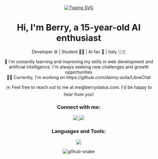 <p align="center">
  <a href="https://git.io/typing-svg">
    <img src="https://readme-typing-svg.demolab.com?font=Fira+Code&weight=600&size=25&pause=1000&center=true&vCenter=true&width=435&lines=Hi+There!+%F0%9F%91%8B;I'm+Berry" alt="Typing SVG">
  </a>
</p>


<h1 align="center">Hi, I'm Berry, a 15-year-old AI enthusiast</h1>

<p align="center">
  Developer ⚙️ | Student 👨‍💻 | AI fan 🤖 | Italy 🇮🇹
</p>

<p align="center">
  🌱 I'm costantly learning and improving my skills in web development and artificial intelligence. I'm always seeking new challenges and growth opportunities
  <br>
  👨‍💻 Currently, I'm working on https://github.com/danny-avila/LibreChat
  <br>
</p>

<p align="center">
  ✉️ Feel free to reach out to me at me@berrystatus.com. I'd be happy to hear from you!
</p>

<h3 align="center">Connect with me:</h3>

<p align="center">
  <a href="https://twitter.com/@Berry13000">
    <img src="https://skillicons.dev/icons?i=twitter" />
  </a>
  <a href="https://discordapp.com/users/777604723435896843">
    <img src="https://skillicons.dev/icons?i=discord" />
  </a>
</p>


<h3 align="center">Languages and Tools:</h3>
<p align="center">
  <a href="https://skillicons.dev">
    <img src="https://skillicons.dev/icons?i=ts,js,react,vscode,unreal,cloudflare,mongodb,firebase,docker,discord,arduino,raspberrypi,linux,bash,blender,gcp,git,nginx,pytorch" />
  </a>
</p>

<div align="center">
  <picture>
  <source media="(prefers-color-scheme: dark)" srcset="https://github.com/Berry-13/Berry-13/blob/output/github-contribution-grid-snake-dark.svg" />
  <source media="(prefers-color-scheme: light)" srcset="https://github.com/Berry-13/Berry-13/blob/output/github-contribution-grid-snake.svg" />
  <img alt="github-snake" src="github-snake.svg" />
</picture>
</div>
